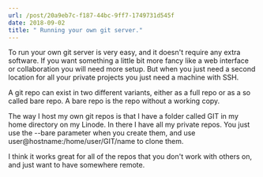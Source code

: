 ```yaml
---
url: /post/20a9eb7c-f187-44bc-9ff7-1749731d545f
date: 2018-09-02
title: " Running your own git server."
---
```


To run your own git server is very easy, and it doesn't require any extra software. If you want something a little bit more fancy like a web interface or collaboration you will need more setup. But when you just need a second location for all your private projects you just need a machine with SSH.

A git repo can exist in two different variants, either as a full repo or as a so called bare repo. A bare repo is the repo without a working copy.

The way I host my own git repos is that I have a folder called GIT in my home directory on my Linode. In there I have all my private repos. You just use the --bare parameter when you create them, and use user@hostname:/home/user/GIT/name to clone them.

I think it works great for all of the repos that you don't work with others on, and just want to have somewhere remote.
